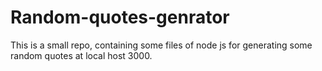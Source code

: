 # Random-quotes-genrator
This is a small repo, containing some files of node js for generating some random quotes at local host 3000.
